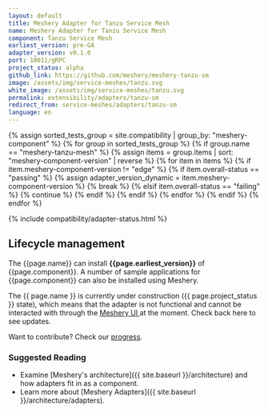 ```yaml
---
layout: default
title: Meshery Adapter for Tanzu Service Mesh
name: Meshery Adapter for Tanzu Service Mesh
component: Tanzu Service Mesh
earliest_version: pre-GA
adapter_version: v0.1.0
port: 10011/gRPC
project_status: alpha
github_link: https://github.com/meshery/meshery-tanzu-sm
image: /assets/img/service-meshes/tanzu.svg
white_image: /assets/img/service-meshes/tanzu.svg
permalink: extensibility/adapters/tanzu-sm
redirect_from: service-meshes/adapters/tanzu-sm
language: en
---
```


{% assign sorted_tests_group = site.compatibility | group_by: "meshery-component" %}
{% for group in sorted_tests_group %}
      {% if group.name == "meshery-tanzu-mesh" %}
        {% assign items = group.items | sort: "meshery-component-version" | reverse %}
        {% for item in items %}
          {% if item.meshery-component-version != "edge" %}
            {% if item.overall-status == "passing" %}
              {% assign adapter_version_dynamic = item.meshery-component-version %}
              {% break %}
            {% elsif item.overall-status == "failing" %}
              {% continue %}
            {% endif %}
          {% endif %}
        {% endfor %} 
      {% endif %}
{% endfor %}

{% include compatibility/adapter-status.html %}

## Lifecycle management

The {{page.name}} can install **{{page.earliest_version}}** of {{page.component}}. A number of sample applications for {{page.component}} can also be installed using Meshery.

The {{ page.name }} is currently under construction ({{ page.project_status }} state), which means that the adapter is not functional and cannot be interacted with through the <a href="{{ site.baseurl }}/installation#6-you-will-now-be-directed-to-the-meshery-ui"> Meshery UI </a>at the moment. Check back here to see updates.

Want to contribute? Check our [progress]({{page.github_link}}).


### Suggested Reading

- Examine [Meshery's architecture]({{ site.baseurl }}/architecture) and how adapters fit in as a component.
- Learn more about [Meshery Adapters]({{ site.baseurl }}/architecture/adapters).
